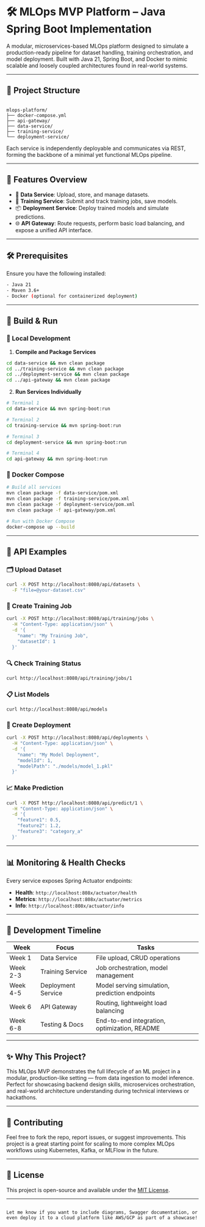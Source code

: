 # 🛠️ MLOps MVP Platform – Java Spring Boot Implementation

A modular, microservices-based MLOps platform designed to simulate a production-ready pipeline for dataset handling, training orchestration, and model deployment. Built with Java 21, Spring Boot, and Docker to mimic scalable and loosely coupled architectures found in real-world systems.

---

## 🧩 Project Structure

```

mlops-platform/
├── docker-compose.yml
├── api-gateway/
├── data-service/
├── training-service/
└── deployment-service/

````

Each service is independently deployable and communicates via REST, forming the backbone of a minimal yet functional MLOps pipeline.

---

## 🚀 Features Overview

- 🔹 **Data Service**: Upload, store, and manage datasets.
- 🧠 **Training Service**: Submit and track training jobs, save models.
- 📦 **Deployment Service**: Deploy trained models and simulate predictions.
- 🌐 **API Gateway**: Route requests, perform basic load balancing, and expose a unified API interface.

---

## 🛠️ Prerequisites

Ensure you have the following installed:

```bash
- Java 21
- Maven 3.6+
- Docker (optional for containerized deployment)
````

---

## 🔧 Build & Run

### 🧪 Local Development

1. **Compile and Package Services**

```bash
cd data-service && mvn clean package
cd ../training-service && mvn clean package
cd ../deployment-service && mvn clean package
cd ../api-gateway && mvn clean package
```

2. **Run Services Individually**

```bash
# Terminal 1
cd data-service && mvn spring-boot:run

# Terminal 2
cd training-service && mvn spring-boot:run

# Terminal 3
cd deployment-service && mvn spring-boot:run

# Terminal 4
cd api-gateway && mvn spring-boot:run
```

### 🐳 Docker Compose

```bash
# Build all services
mvn clean package -f data-service/pom.xml
mvn clean package -f training-service/pom.xml
mvn clean package -f deployment-service/pom.xml
mvn clean package -f api-gateway/pom.xml

# Run with Docker Compose
docker-compose up --build
```

---

## 📡 API Examples

### 🗂️ Upload Dataset

```bash
curl -X POST http://localhost:8080/api/datasets \
  -F "file=@your-dataset.csv"
```

### 🧠 Create Training Job

```bash
curl -X POST http://localhost:8080/api/training/jobs \
  -H "Content-Type: application/json" \
  -d '{
    "name": "My Training Job",
    "datasetId": 1
  }'
```

### 🔍 Check Training Status

```bash
curl http://localhost:8080/api/training/jobs/1
```

### 📋 List Models

```bash
curl http://localhost:8080/api/models
```

### 🚀 Create Deployment

```bash
curl -X POST http://localhost:8080/api/deployments \
  -H "Content-Type: application/json" \
  -d '{
    "name": "My Model Deployment",
    "modelId": 1,
    "modelPath": "./models/model_1.pkl"
  }'
```

### 📈 Make Prediction

```bash
curl -X POST http://localhost:8080/api/predict/1 \
  -H "Content-Type: application/json" \
  -d '{
    "feature1": 0.5,
    "feature2": 1.2,
    "feature3": "category_a"
  }'
```

---

## 📊 Monitoring & Health Checks

Every service exposes Spring Actuator endpoints:

* **Health**: `http://localhost:808x/actuator/health`
* **Metrics**: `http://localhost:808x/actuator/metrics`
* **Info**: `http://localhost:808x/actuator/info`

---

## 📅 Development Timeline

| Week     | Focus              | Tasks                                          |
| -------- | ------------------ | ---------------------------------------------- |
| Week 1   | Data Service       | File upload, CRUD operations                   |
| Week 2-3 | Training Service   | Job orchestration, model management            |
| Week 4-5 | Deployment Service | Model serving simulation, prediction endpoints |
| Week 6   | API Gateway        | Routing, lightweight load balancing            |
| Week 6-8 | Testing & Docs     | End-to-end integration, optimization, README   |

---

## ✨ Why This Project?

This MLOps MVP demonstrates the full lifecycle of an ML project in a modular, production-like setting — from data ingestion to model inference. Perfect for showcasing backend design skills, microservices orchestration, and real-world architecture understanding during technical interviews or hackathons.

---

## 🙌 Contributing

Feel free to fork the repo, report issues, or suggest improvements. This project is a great starting point for scaling to more complex MLOps workflows using Kubernetes, Kafka, or MLFlow in the future.

---

## 📜 License

This project is open-source and available under the [MIT License](LICENSE).

---

```

Let me know if you want to include diagrams, Swagger documentation, or even deploy it to a cloud platform like AWS/GCP as part of a showcase!
```

